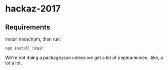 # hackaz-2017

## Requirements

Install node/npm, then run:

`npm install brain`

We're not doing a package.json unless we get a lot of dependencies...like, a lot a lot.
